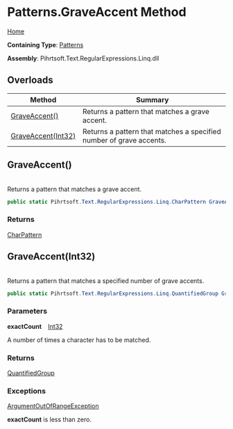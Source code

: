 # Patterns\.GraveAccent Method

[Home](../../../../../../README.md)

**Containing Type**: [Patterns](../README.md)

**Assembly**: Pihrtsoft\.Text\.RegularExpressions\.Linq\.dll

## Overloads

| Method | Summary |
| ------ | ------- |
| [GraveAccent()](#Pihrtsoft_Text_RegularExpressions_Linq_Patterns_GraveAccent) | Returns a pattern that matches a grave accent\. |
| [GraveAccent(Int32)](#Pihrtsoft_Text_RegularExpressions_Linq_Patterns_GraveAccent_System_Int32_) | Returns a pattern that matches a specified number of grave accents\. |

## GraveAccent\(\) <a name="Pihrtsoft_Text_RegularExpressions_Linq_Patterns_GraveAccent"></a>

\
Returns a pattern that matches a grave accent\.

```csharp
public static Pihrtsoft.Text.RegularExpressions.Linq.CharPattern GraveAccent()
```

### Returns

[CharPattern](../../CharPattern/README.md)

## GraveAccent\(Int32\) <a name="Pihrtsoft_Text_RegularExpressions_Linq_Patterns_GraveAccent_System_Int32_"></a>

\
Returns a pattern that matches a specified number of grave accents\.

```csharp
public static Pihrtsoft.Text.RegularExpressions.Linq.QuantifiedGroup GraveAccent(int exactCount)
```

### Parameters

**exactCount** &ensp; [Int32](https://docs.microsoft.com/en-us/dotnet/api/system.int32)

A number of times a character has to be matched\.

### Returns

[QuantifiedGroup](../../QuantifiedGroup/README.md)

### Exceptions

[ArgumentOutOfRangeException](https://docs.microsoft.com/en-us/dotnet/api/system.argumentoutofrangeexception)

**exactCount** is less than zero\.

